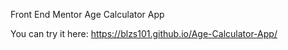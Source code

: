Front End Mentor Age Calculator App

You can try it here: https://blzs101.github.io/Age-Calculator-App/
